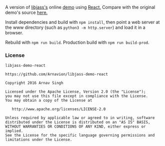 A version of [libjass's](https://github.com/Arnavion/libjass) online [demo](https://arnavion.github.io/libjass/demo/index.xhtml) using [React.](https://facebook.github.io/react/) Compare with the original demo's source [here.](https://github.com/Arnavion/libjass/tree/gh-pages/demo)

Install dependencies and build with `npm install`, then point a web server at the www directory (such as `python3 -m http.server`) and load it in a browser.

Rebuild with `npm run build`. Production build with `npm run build-prod`.


### License

```
libjass-demo-react

https://github.com/Arnavion/libjass-demo-react

Copyright 2016 Arnav Singh

Licensed under the Apache License, Version 2.0 (the "License");
you may not use this file except in compliance with the License.
You may obtain a copy of the License at

   http://www.apache.org/licenses/LICENSE-2.0

Unless required by applicable law or agreed to in writing, software
distributed under the License is distributed on an "AS IS" BASIS,
WITHOUT WARRANTIES OR CONDITIONS OF ANY KIND, either express or implied.
See the License for the specific language governing permissions and
limitations under the License.
```
